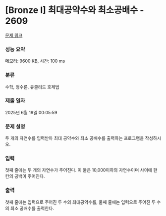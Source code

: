 # [Bronze I] 최대공약수와 최소공배수 - 2609 

[문제 링크](https://www.acmicpc.net/problem/2609) 

### 성능 요약

메모리: 9600 KB, 시간: 100 ms

### 분류

수학, 정수론, 유클리드 호제법

### 제출 일자

2025년 6월 19일 00:05:59

### 문제 설명

<p>두 개의 자연수를 입력받아 최대 공약수와 최소 공배수를 출력하는 프로그램을 작성하시오.</p>

### 입력 

 <p>첫째 줄에는 두 개의 자연수가 주어진다. 이 둘은 10,000이하의 자연수이며 사이에 한 칸의 공백이 주어진다.</p>

### 출력 

 <p>첫째 줄에는 입력으로 주어진 두 수의 최대공약수를, 둘째 줄에는 입력으로 주어진 두 수의 최소 공배수를 출력한다.</p>

